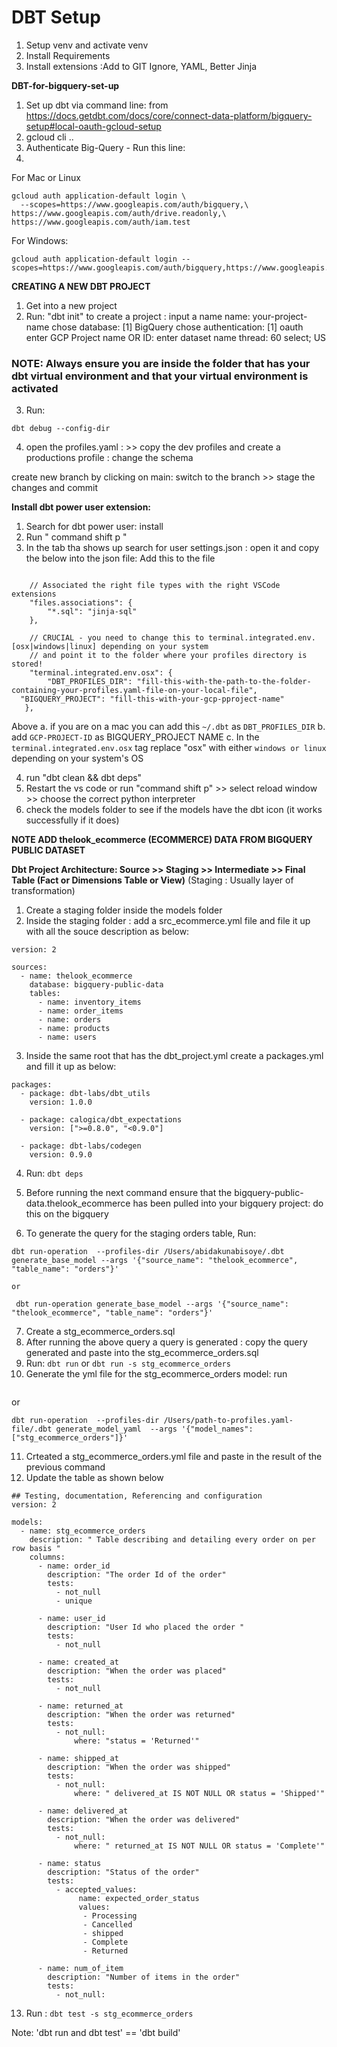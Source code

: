 # DBT Setup

1. Setup venv and activate venv
2. Install Requirements
3. Install extensions :Add to GIT Ignore, YAML, Better Jinja

**DBT-for-bigquery-set-up**

1. Set up dbt via command line: from <https://docs.getdbt.com/docs/core/connect-data-platform/bigquery-setup#local-oauth-gcloud-setup>
2. gcloud cli ..
2. Authenticate Big-Query - Run this line:
3.

For Mac or Linux

```
gcloud auth application-default login \
  --scopes=https://www.googleapis.com/auth/bigquery,\
https://www.googleapis.com/auth/drive.readonly,\
https://www.googleapis.com/auth/iam.test

```

For Windows:

```
gcloud auth application-default login --scopes=https://www.googleapis.com/auth/bigquery,https://www.googleapis.com/auth/drive.readonly,https://www.googleapis.com/auth/iam.test
```

**CREATING A NEW DBT PROJECT**

1. Get into a new project
2. Run: "dbt init" to create a project : input a name
name: your-project-name
chose database: [1] BigQuery
chose authentication: [1] oauth
enter GCP Project name OR ID:
enter dataset name
thread: 60
select;  US

### NOTE: Always ensure you are inside the folder that has your dbt virtual environment and that your virtual environment is activated

3. Run:

```
dbt debug --config-dir
```

4. open the profiles.yaml :  >> copy the dev profiles and create a productions profile : change the schema

create new branch by clicking on main: switch to the branch >> stage the changes and commit

**Install dbt power user extension:**

1. Search for dbt power user: install
2. Run " command shift p "
3. In the tab tha shows up search for user settings.json : open it and copy the below into the json file:
Add this to the file

```

    // Associated the right file types with the right VSCode extensions
    "files.associations": {
        "*.sql": "jinja-sql"
    },

    // CRUCIAL - you need to change this to terminal.integrated.env.[osx|windows|linux] depending on your system
    // and point it to the folder where your profiles directory is stored!
    "terminal.integrated.env.osx": {
        "DBT_PROFILES_DIR": "fill-this-with-the-path-to-the-folder-containing-your-profiles.yaml-file-on-your-local-file",
  "BIGQUERY_PROJECT": "fill-this-with-your-gcp-pproject-name"
   },

```

Above
 a. if you are on a mac you can add this  ```~/.dbt``` as ```DBT_PROFILES_DIR```
 b. add ```GCP-PROJECT-ID``` as  BIGQUERY_PROJECT NAME
 c. In the  ```terminal.integrated.env.osx``` tag replace "osx" with  either ```windows or linux``` depending on your system's OS

4. run "dbt clean && dbt deps"
5. Restart the vs code or run "command shift p" >> select reload window >> choose the correct python interpreter
6. check the models folder to see if the models have the dbt icon (it works successfully if it does)

**NOTE ADD thelook_ecommerce (ECOMMERCE)  DATA FROM BIGQUERY PUBLIC DATASET**

**Dbt Project Architecture: Source >> Staging >> Intermediate >> Final Table (Fact or Dimensions Table or View)**
(Staging : Usually layer of transformation)

1. Create a staging folder   inside the models folder
2. Inside the staging folder : add a src_ecommerce.yml file and file it up with all the souce description as below:

```
version: 2

sources:
  - name: thelook_ecommerce
    database: bigquery-public-data
    tables:
      - name: inventory_items
      - name: order_items
      - name: orders
      - name: products
      - name: users

```

3. Inside the same root that has the dbt_project.yml create a packages.yml and fill it up as below:

```
packages:
  - package: dbt-labs/dbt_utils
    version: 1.0.0

  - package: calogica/dbt_expectations
    version: [">=0.8.0", "<0.9.0"]

  - package: dbt-labs/codegen
    version: 0.9.0
```

4. Run: ``` dbt deps ```
5. Before running the next command ensure that the bigquery-public-data.thelook_ecommerce has been pulled into your bigquery project: do this on the bigquery

6. To generate the query for the staging orders table,  Run:
 ```
 dbt run-operation  --profiles-dir /Users/abidakunabisoye/.dbt generate_base_model --args '{"source_name": "thelook_ecommerce", "table_name": "orders"}'

 ```

	or

 ```
  dbt run-operation generate_base_model --args '{"source_name": "thelook_ecommerce", "table_name": "orders"}'

 ```

7. Create a stg_ecommerce_orders.sql
8. After running the above query a query is generated : copy the query generated and paste into the stg_ecommerce_orders.sql
9. Run:
``` dbt run ``` or ``` dbt run -s stg_ecommerce_orders ```
10. Generate the yml file for the stg_ecommerce_orders model: run

  ``` dbt run-operation  generate_model_yaml  --args '{"model_names": ["stg_ecommerce_orders"]}'
  ```

  or

  ```
  dbt run-operation  --profiles-dir /Users/path-to-profiles.yaml-file/.dbt generate_model_yaml  --args '{"model_names": ["stg_ecommerce_orders"]}'
  ```

11. Crteated a stg_ecommerce_orders.yml file and paste in the result of the previous command
12. Update the table as shown below

```
## Testing, documentation, Referencing and configuration
version: 2

models:
  - name: stg_ecommerce_orders
    description: " Table describing and detailing every order on per row basis "
    columns:
      - name: order_id
        description: "The order Id of the order"
        tests:
          - not_null
          - unique

      - name: user_id
        description: "User Id who placed the order "
        tests:
          - not_null

      - name: created_at
        description: "When the order was placed"
        tests:
          - not_null

      - name: returned_at
        description: "When the order was returned"
        tests:
          - not_null:
              where: "status = 'Returned'"

      - name: shipped_at
        description: "When the order was shipped"
        tests:
          - not_null:
              where: " delivered_at IS NOT NULL OR status = 'Shipped'"

      - name: delivered_at
        description: "When the order was delivered"
        tests:
          - not_null:
              where: " returned_at IS NOT NULL OR status = 'Complete'"

      - name: status
        description: "Status of the order"
        tests:
          - accepted_values:
               name: expected_order_status
               values:
                - Processing
                - Cancelled
                - shipped
                - Complete
                - Returned

      - name: num_of_item
        description: "Number of items in the order"
        tests:
          - not_null:

```

13. Run : ``` dbt test -s stg_ecommerce_orders ```

Note: 'dbt run and dbt test'  == 'dbt build'
